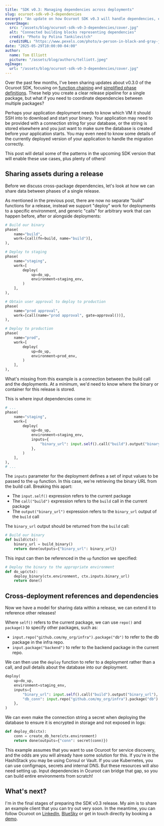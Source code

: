 ```yaml
---
title: "SDK v0.3: Managing dependencies across deployments"
slug: ocuroot-sdk-v0-3-dependencies
excerpt: "An update on how Ocuroot SDK v0.3 will handle dependencies, enabling seamless asset sharing and cross-deployment references."
coverImage:
  src: "/assets/blog/ocuroot-sdk-v0-3-dependencies/cover.jpg"
  alt: "Connected building blocks representing dependencies"
  credit: "Photo by Polina Tankilevitch"
  creditURL: "https://www.pexels.com/photo/a-person-in-black-and-gray-jacket-handing-over-boxes-to-a-person-4440774/"
date: "2025-05-29T10:00:00-04:00"
author:
  name: Tom Elliott
  picture: "/assets/blog/authors/telliott.jpeg"
ogImage:
  url: "/assets/blog/ocuroot-sdk-v0-3-dependencies/cover.jpg"
---
```


Over the past few months, I've been sharing updates about v0.3.0 of the Ocuroot SDK, focusing on [function chaining](/blog/ocuroot-sdk-v0-3-preview) and [simplified phase definitions](/blog/ocuroot-sdk-v0-3-simplifying-phase-definitions). These help you create a clear
release pipeline for a single package, but what if you need to coordinate
dependencies between multiple packages?

Perhaps your application deployment needs to know which VM it should SSH into
to download and start your binary. Your application may need to be provided with
a connection string for your database, or the string is stored elsewhere and you just want to make sure the database is created before your application starts. You may even need to know some details of the currently deployed version of your 
application to handle the migration correctly.

This post will detail some of the patterns in the upcoming SDK version that will
enable these use cases, plus plenty of others!

## Sharing assets during a release

Before we discuss cross-package dependencies, let's look at how we can share
data between phases of a single release.

As mentioned in the previous post, there are now no separate "build" functions for
a release, instead we support "deploy" work for deployments to a specific environment, and generic "calls" for arbitrary work that can happen before, after or alongside deployments:

```python
# Build our binary
phase(
    name="build",
    work=[call(fn=build, name="build")],
),

# Deploy to staging
phase(
    name="staging",
    work=[
        deploy(
            up=do_up, 
            environment=staging_env,
        )
    ],
),

# Obtain user approval to deploy to production
phase(
    name="prod approval",
    work=[call(name="prod approval", gate=approval())],
),

# Deploy to production
phase(
    name="prod",
    work=[
        deploy(
            up=do_up, 
            environment=prod_env,
        )
    ],
),
```

What's missing from this example is a connection between the build call and the
deployments. At a minimum, we'd need to know where the binary or container for this
release is stored.

This is where input dependencies come in:

```python
# ...
phase(
    name="staging",
    work=[
        deploy(
            up=do_up, 
            environment=staging_env,
            inputs={
                "binary_url": input.self().call("build").output("binary_url"),
            },
        )
    ],
),
# ...
```

The `inputs` parameter for the deployment defines a set of input values to be passed
to the `up` function. In this case, we're retrieving the binary URL from the build
call. Breaking this apart:

* The `input.self()` expression refers to the current package
* The `call("build")` expression refers to the `build` call in the current package
* The `output("binary_url")` expression refers to the `binary_url` output of the `build` call

The `binary_url` output should be returned from the `build` call:

```python
# Build our binary
def build(ctx):
    binary_url = build_binary()
    return done(outputs={"binary_url": binary_url})
```

This input can then be referenced in the `up` function we specified:

```python
# Deploy the binary to the appropriate environment
def do_up(ctx):
    deploy_binary(ctx.environment, ctx.inputs.binary_url)
    return done()
```

## Cross-deployment references and dependencies

Now we have a model for sharing data within a release, we can extend it to reference other releases!

Where `self()` refers to the current package, we can use `repo()` and `package()`
to specify other packages, such as:

 * `input.repo("github.com/my_org/infra").package("db")` to refer to the db package in the infra repo.
 * `input.package("backend")` to refer to the backend package in the current repo.

We can then use the `deploy` function to refer to a deployment rather than a call,
and pull details about the database into our deployment.

```python
deploy(
    up=do_up, 
    environment=staging_env,
    inputs={
        "binary_url": input.self().call("build").output("binary_url"),
        "db_conn": input.repo("github.com/my_org/infra").package("db").deploy(staging_env).output("conn"),
    },
)
```

We can even make the connection string a secret when deploying the database to 
ensure it is encrypted in storage and not exposed in logs:

```python
def deploy_db(ctx):
    conn = create_db_here(ctx.environment)
    return done(outputs={"conn": secret(conn)})
```

This example assumes that you want to use Ocuroot for service discovery, and the
odds are you will already have some solution for this. If you're in the HashiStack
you may be using Consul or Vault. If you use Kubernetes, you can use configmaps,
secrets and internal DNS. But these resources will also need setting up. Input
dependencies in Ocuroot can bridge that gap, so you can build entire environments
from scratch!

## What's next?

I'm in the final stages of preparing the SDK v0.3 release. My aim is to share an
example client that you can try out very soon. In the meantime, you can follow
Ocuroot on [LinkedIn](https://www.linkedin.com/company/ocuroot), [BlueSky](https://bsky.app/profile/ocuroot.com) or get in touch directly by booking a [demo](/demo).

